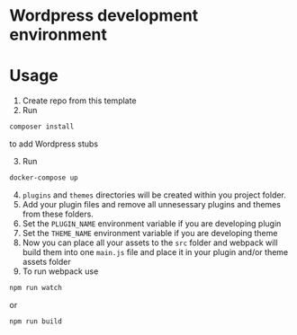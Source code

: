 # Wordpress development environment

# Usage

1. Create repo from this template
2. Run

``` sh
composer install
```

to add Wordpress stubs

3. Run

``` sh
docker-compose up
```

4. `plugins` and `themes` directories will be created within you project folder.
5. Add your plugin files and remove all unnesessary plugins and themes from these folders.
6. Set the `PLUGIN_NAME` environment variable if you are developing plugin
7. Set the `THEME_NAME` environment variable if you are developing theme
8. Now you can place all your assets to the `src` folder and webpack will build them into one `main.js` file and place it in your plugin and/or theme assets folder
9. To run webpack use

``` sh
npm run watch
```

or

``` sh
npm run build
```
